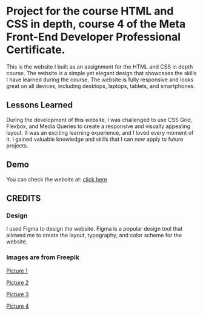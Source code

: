 
# Project for the course HTML and CSS in depth, course 4 of the Meta Front-End Developer Professional Certificate.

This is the website I built as an assignment for the HTML and CSS in depth course. The website is a simple yet elegant design that showcases the skills I have learned during the course. The website is fully responsive and looks great on all devices, including desktops, laptops, tablets, and smartphones.

## Lessons Learned

During the development of this website, I was challenged to use CSS Grid, Flexbox, and Media Queries to create a responsive and visually appealing layout. It was an exciting learning experience, and I loved every moment of it. I gained valuable knowledge and skills that I can now apply to future projects.

## Demo

You can check the website at:
[click here](https://thediogostein.github.io/META-html-css-project/)

## CREDITS

### Design

I used Figma to design the website. Figma is a popular design tool that allowed me to create the layout, typography, and color scheme for the website.

### Images are from Freepik

[Picture 1](https://www.freepik.com/free-photo/plant-care-pruning-further-lush-flowering-female-hands-cut-off-branches-yellowed-leaves-ornamental-plant-with-scissors-woman-pruning-her-garden_14779702.htm#page=4&query=gardening&position=34&from_view=search&track=sph)

[Picture 2](https://www.freepik.com/free-photo/medium-shot-woman-smelling-flowers_18392212.htm#page=6&query=gardening&position=25&from_view=search&track=sph)

[Picture 3](https://www.freepik.com/free-photo/outdoors-portrait-young-attractive-bearded-hispanic-man-blue-t-shirt-gloves-working-garden-with-tools-cutting-leaves-watering-plants-countryside-life_9696900.htm#query=gardener&position=0&from_view=search&track=sph)

[Picture 4](https://www.freepik.com/free-photo/outdoors-portrait-young-attractive-bearded-hispanic-man-blue-t-shirt-gloves-working-garden-with-tools-cutting-leaves-watering-plants-countryside-life_9696900.htm#query=gardener&position=0&from_view=search&track=sph)